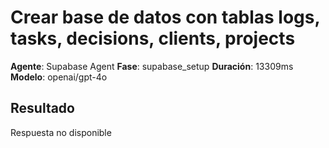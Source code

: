 # Crear base de datos con tablas logs, tasks, decisions, clients, projects

**Agente**: Supabase Agent
**Fase**: supabase_setup
**Duración**: 13309ms
**Modelo**: openai/gpt-4o

## Resultado

Respuesta no disponible